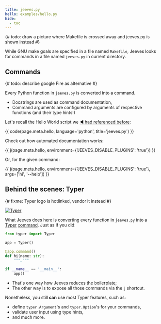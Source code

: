 ```yaml
---
title: jeeves.py
hello: examples/hello.py
hide:
  - toc
---
```


{# todo: draw a picture where Makefile is crossed away and jeeves.py is shown instead #}

While GNU make goals are specified in a file named `Makefile`, Jeeves looks for commands in a file named `jeeves.py` in current directory.

## Commands

{# todo: describe google Fire as alternative #}

Every Python function in `jeeves.py` is converted into a command.

* Docstrings are used as command documentation,
* Command arguments are configured by arguments of respective functions (and their type hints!)

Let's recall the Hello World script we [:arrow_backward: had referenced before](../#get-started):

{{ code(page.meta.hello, language='python', title='jeeves.py') }}

Check out how automated documentation works:

{{ j(page.meta.hello, environment={'JEEVES_DISABLE_PLUGINS': 'true'}) }}

Or, for the given command:

{{ j(page.meta.hello, environment={'JEEVES_DISABLE_PLUGINS': 'true'}, args=['hi', '--help']) }}


## Behind the scenes: Typer

{# fixme: Typer logo is hotlinked, vendor it instead #}

[![Typer](https://typer.tiangolo.com/img/logo-margin/logo-margin-vector.svg)](https://typer.tiangolo.com)

What Jeeves does here is converting every function in `jeeves.py` into a [Typer](https://typer.tiangolo.com) [command](https://typer.tiangolo.com/tutorial/commands/). Just as if you did:

```python
from typer import Typer

app = Typer()

@app.command()
def hi(name: str):
    """…"""

if __name__ == '__main__':
    app()
```

* That's one way how Jeeves reduces the boilerplate;
* The other way is to expose all those commands via the `j` shortcut.

Nonetheless, you still **can** use most Typer features, such as:

* define `typer.Argument`'s and `typer.Option`'s for your commands,
* validate user input using type hints,
* and much more.
